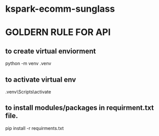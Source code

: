 # kspark-ecomm-sunglass

# GOLDERN RULE FOR API

## to create virtual enviorment
python -m venv .venv

## to activate virtual env
.venv\Scripts\activate

## to install modules/packages in requirment.txt file.
pip install -r requirments.txt

